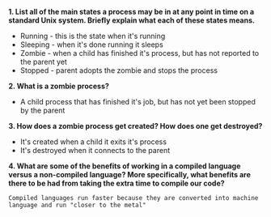**1. List all of the main states a process may be in at any point in time on a standard Unix system. Briefly explain what each of these states means.**

-   Running - this is the state when it's running
-   Sleeping - when it's done running it sleeps
-   Zombie - when a child has finished it's process, but has not reported to the parent yet
-   Stopped - parent adopts the zombie and stops the process

**2. What is a zombie process?**

-   A child process that has finished it's job, but has not yet been stopped by the parent

**3. How does a zombie process get created? How does one get destroyed?**

-   It's created when a child it exits it's process
-   It's destroyed when it connects to the parent

**4. What are some of the benefits of working in a compiled language versus a non-compiled language? More specifically, what benefits are there to be had from taking the extra time to compile our code?**

`Compiled languages run faster because they are converted into machine language and run "closer to the metal"`
